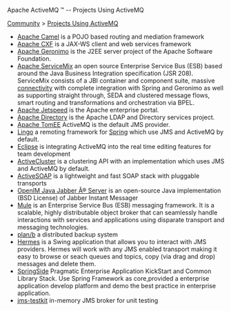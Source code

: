 Apache ActiveMQ ™ -- Projects Using ActiveMQ 

[Community](community.md) > [Projects Using ActiveMQ](CommunityCommunity/Community/projects-using-activemq.md)


*   [Apache Camel](http://activemq.apache.org/camel/) is a POJO based routing and mediation framework
*   [Apache CXF](http://incubator.apache.org/cxf/) is a JAX-WS client and web services framework
*   [Apache Geronimo](http://geronimo.apache.org/) is the J2EE server project of the Apache Software Foundation.
*   [Apache ServiceMix](http://incubator.apache.org/servicemix/) an open source Enterprise Service Bus (ESB) based around the Java Business Integration specification (JSR 208). ServiceMix consists of a JBI container and component suite, massive [connectivity](http://incubator.apache.org/servicemix/Components) with complete integration with Spring and Geronimo as well as supporting straight through, SEDA and clustered message flows, smart routing and transformations and orchestration via BPEL.
*   [Apache Jetspeed](http://portals.apache.org/jetspeed-2/) is the Apache enterprise portal.
*   [Apache Directory](http://directory.apache.org/) is the Apache LDAP and Directory services project.
*   [Apache TomEE](http://openejb.apache.org) ActiveMQ is the default JMS provider.
*   [Lingo](http://lingo.codehaus.org/) a remoting framework for [Spring](http://www.springframework.org/) which use JMS and ActiveMQ by default.
*   [Eclipse](http://www.eclipse.org/) is integrating ActiveMQ into the real time editing features for team development
*   [ActiveCluster](http://activecluster.codehaus.org/) is a clustering API with an implementation which uses JMS and ActiveMQ by default.
*   [ActiveSOAP](http://activesoap.codehaus.org/) is a lightweight and fast SOAP stack with pluggable transports
*   [OpenIM Java Jabber Â® Server](http://www.open-im.net/en/) is an open-source Java implementation (BSD License) of Jabber Instant Messager
*   [Mule](http://mule.codehaus.org/) is an Enterprise Service Bus (ESB) messaging framework. It is a scalable, highly distributable object broker that can seamlessly handle interactions with services and applications using disparate transport and messaging technologies.
*   [plan/b](http://planb.cloudnine.net.nz/) a distributed backup system
*   [Hermes](http://www.hermesjms.com/) is a Swing application that allows you to interact with JMS providers. Hermes will work with any JMS enabled transport making it easy to browse or seach queues and topics, copy (via drag and drop) messages and delete them.
*   [SpringSide](http://sourceforge.net/projects/springside/) Pragmatic Enterprise Application KickStart and Common Library Stack. Use Spring Framework as core,provided a enterprise application develop platform and demo the best practice in enterprise application.
*   [jms-testkit](https://github.com/sullis/jms-testkit/) in-memory JMS broker for unit testing

